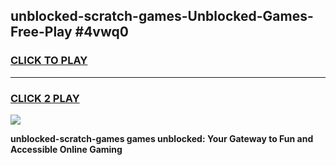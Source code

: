 
## unblocked-scratch-games-Unblocked-Games-Free-Play #4vwq0
<h3>
<a href="https://us.freeplayer.one?title=unblocked-scratch-games&ref=9M">CLICK TO PLAY</a></h3>
<hr>

<h3>
<a href="https://us.freeplayer.one?title=unblocked-scratch-games&ref=9M">CLICK 2 PLAY</a>
  
</h3>

<a href="https://us.freeplayer.one?title=unblocked-scratch-games&ref=9M"><img src="https://clearcache.store/games.png"></a>


**unblocked-scratch-games games unblocked: Your Gateway to Fun and Accessible Online Gaming**
